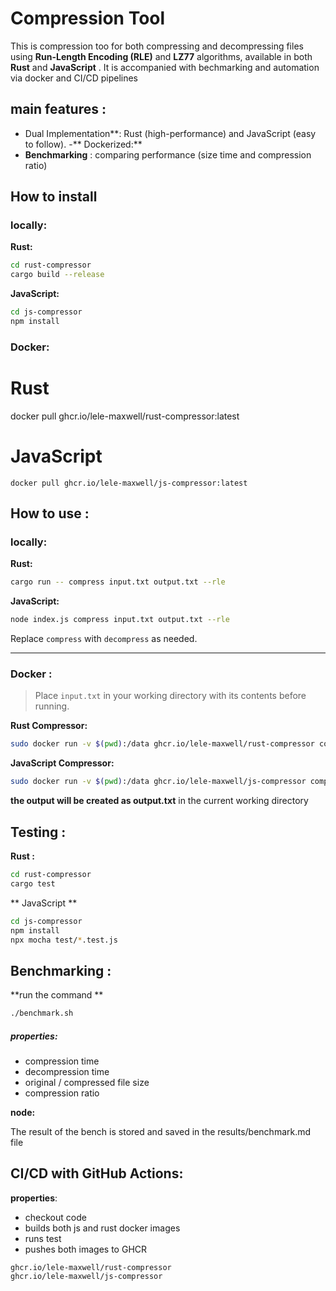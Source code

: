 # Compression Tool 

This is compression too for both compressing and decompressing files using **Run-Length Encoding (RLE)** and **LZ77** algorithms, available in both **Rust** and **JavaScript** . It is accompanied with bechmarking and automation via docker and CI/CD pipelines

## main features :
- Dual Implementation**: Rust (high-performance) and JavaScript (easy to follow).
-** Dockerized:**
-  **Benchmarking** : comparing performance (size time and compression ratio)


## How to install 

### locally:

**Rust:**

```bash
cd rust-compressor
cargo build --release
```

**JavaScript:**

```bash
cd js-compressor
npm install
```
### Docker:

# Rust
docker pull ghcr.io/lele-maxwell/rust-compressor:latest

# JavaScript
```
docker pull ghcr.io/lele-maxwell/js-compressor:latest
```

## How to  use :

### locally:
     
**Rust:**

```bash
cargo run -- compress input.txt output.txt --rle
```

**JavaScript:**

```bash
node index.js compress input.txt output.txt --rle
```

Replace `compress` with `decompress` as needed.

---


### Docker :

> Place `input.txt` in your working directory with its contents before running. 

**Rust Compressor:**

```bash
sudo docker run -v $(pwd):/data ghcr.io/lele-maxwell/rust-compressor compress /data/input.txt /data/output.txt --rle
```

**JavaScript Compressor:**

```bash
sudo docker run -v $(pwd):/data ghcr.io/lele-maxwell/js-compressor compress /data/input.txt /data/output.txt --rle
```



**the output will be created as output.txt** in the current working directory


## Testing :

**Rust :**
```bash
cd rust-compressor
cargo test
```


** JavaScript **

```bash
cd js-compressor
npm install
npx mocha test/*.test.js
```


## Benchmarking :

**run the command **
```bash
./benchmark.sh
```
##### properties:
- compression time
- decompression time
- original / compressed file size 
- compression ratio

**node:**

The result of the bench is stored and saved in the results/benchmark.md file 

## CI/CD with GitHub Actions:
**properties**:
 - checkout code 
 - builds both js and rust docker images 
 - runs test 
 - pushes both images to GHCR 


 ```text
ghcr.io/lele-maxwell/rust-compressor
ghcr.io/lele-maxwell/js-compressor
```

